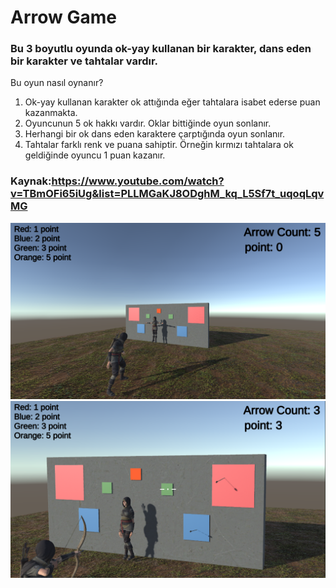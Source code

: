 # Arrow Game
###  Bu 3 boyutlu oyunda ok-yay kullanan bir karakter, dans eden bir karakter ve tahtalar vardır.
Bu oyun nasıl oynanır?
1.	Ok-yay kullanan karakter ok attığında eğer tahtalara isabet ederse puan kazanmakta.
2.  Oyuncunun 5 ok hakkı vardır. Oklar bittiğinde oyun sonlanır.
3.	Herhangi bir ok dans eden karaktere çarptığında oyun sonlanır.
4.	Tahtalar farklı renk ve puana sahiptir. Örneğin kırmızı tahtalara ok geldiğinde oyuncu 1 puan kazanır.

###  Kaynak:https://www.youtube.com/watch?v=TBmOFi65iUg&list=PLLMGaKJ8ODghM_kq_L5Sf7t_uqoqLqvMG

![alt text](https://github.com/halimebeyzacicek/My_Games/blob/main/photos/1.png)
![alt text](https://github.com/halimebeyzacicek/My_Games/blob/main/photos/2.png)


